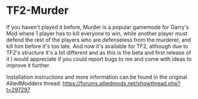 # TF2-Murder

If you haven't played it before, Murder is a popular gamemode for Garry's Mod where 1 player has to kill everyone to win, while another player must defend the rest of the players who are defenseless from the murderer, and kill him before it's too late. And now it's available for TF2, although due to TF2's structure it's a bit different and as this is the beta and first release of it I would appreciate if you could report bugs to me and come with ideas to improve it further.

Installation instructions and more information can be found in the original AlliedModders thread: https://forums.alliedmods.net/showthread.php?t=297297
